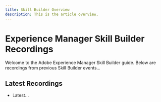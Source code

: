 ```yaml
---
title: Skill Builder Overview
description: This is the article overview.
---
```


# Experience Manager Skill Builder Recordings

Welcome to the Adobe Experience Manager Skill Builder guide. Below are recordings from previous Skill Builder events...

## Latest Recordings

* Latest...
